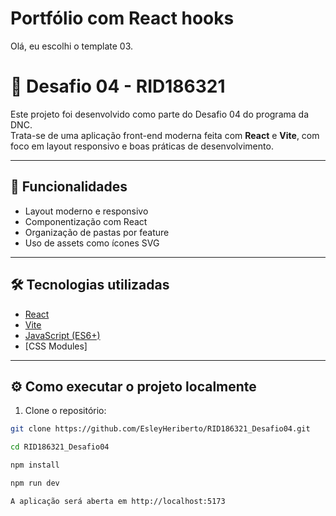 # Portfólio com React hooks 

Olá, eu escolhi o template 03.

# 🚀 Desafio 04 - RID186321

Este projeto foi desenvolvido como parte do Desafio 04 do programa da DNC.  
Trata-se de uma aplicação front-end moderna feita com **React** e **Vite**, com foco em layout responsivo e boas práticas de desenvolvimento.

---

## 📌 Funcionalidades

- Layout moderno e responsivo
- Componentização com React
- Organização de pastas por feature
- Uso de assets como ícones SVG

---

## 🛠️ Tecnologias utilizadas

- [React](https://reactjs.org/)
- [Vite](https://vitejs.dev/)
- [JavaScript (ES6+)](https://developer.mozilla.org/pt-BR/docs/Web/JavaScript)
- [CSS Modules]

---

## ⚙️ Como executar o projeto localmente

1. Clone o repositório:
```bash
git clone https://github.com/EsleyHeriberto/RID186321_Desafio04.git

cd RID186321_Desafio04

npm install

npm run dev

A aplicação será aberta em http://localhost:5173


